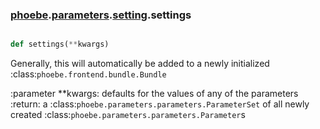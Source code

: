 ### [phoebe](phoebe.md).[parameters](phoebe.parameters.md).[setting](phoebe.parameters.setting.md).settings

```py

def settings(**kwargs)

```



Generally, this will automatically be added to a newly initialized
:class:`phoebe.frontend.bundle.Bundle`

:parameter **kwargs: defaults for the values of any of the parameters
:return: a :class:`phoebe.parameters.parameters.ParameterSet` of all newly
    created :class:`phoebe.parameters.parameters.Parameter`s

